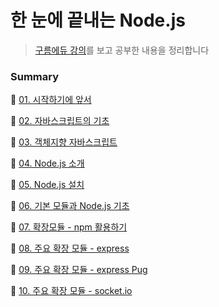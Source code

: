 # 한 눈에 끝내는 Node.js

> [구름에듀 강의](https://edu.goorm.io/lecture/557/한-눈에-끝내는-node-js)를 보고 공부한 내용을 정리합니다    



### Summary

:pushpin: ​[01. 시작하기에 앞서](https://github.com/yujinK/TIL/blob/master/Node.js/%ED%95%9C%20%EB%88%88%EC%97%90%20%EB%81%9D%EB%82%B4%EB%8A%94%20Node.js/summary/01.%20%EC%8B%9C%EC%9E%91%ED%95%98%EA%B8%B0%EC%97%90%20%EC%95%9E%EC%84%9C.md)  

:pushpin: ​[02. 자바스크립트의 기초](https://github.com/yujinK/TIL/blob/master/Node.js/%ED%95%9C%20%EB%88%88%EC%97%90%20%EB%81%9D%EB%82%B4%EB%8A%94%20Node.js/summary/02.%20%EC%9E%90%EB%B0%94%EC%8A%A4%ED%81%AC%EB%A6%BD%ED%8A%B8%EC%9D%98%20%EA%B8%B0%EC%B4%88.md)  

:pushpin: [03. 객체지향 자바스크립트](https://github.com/yujinK/TIL/blob/master/Node.js/%ED%95%9C%20%EB%88%88%EC%97%90%20%EB%81%9D%EB%82%B4%EB%8A%94%20Node.js/summary/03.%20%EA%B0%9D%EC%B2%B4%EC%A7%80%ED%96%A5%20%EC%9E%90%EB%B0%94%EC%8A%A4%ED%81%AC%EB%A6%BD%ED%8A%B8.md)  

:pushpin: [04. Node.js 소개](https://github.com/yujinK/TIL/blob/master/Node.js/%ED%95%9C%20%EB%88%88%EC%97%90%20%EB%81%9D%EB%82%B4%EB%8A%94%20Node.js/summary/04.%20Node.js%20%EC%86%8C%EA%B0%9C.md)  

:pushpin: [05. Node.js 설치](https://github.com/yujinK/TIL/blob/master/Node.js/%ED%95%9C%20%EB%88%88%EC%97%90%20%EB%81%9D%EB%82%B4%EB%8A%94%20Node.js/summary/05.%20Node.js%20%EC%84%A4%EC%B9%98.md)  

:pushpin: [06. 기본 모듈과 Node.js 기초](https://github.com/yujinK/TIL/blob/master/Node.js/%ED%95%9C%20%EB%88%88%EC%97%90%20%EB%81%9D%EB%82%B4%EB%8A%94%20Node.js/summary/06.%20%EA%B8%B0%EB%B3%B8%20%EB%AA%A8%EB%93%88%EA%B3%BC%20Node.js%20%EA%B8%B0%EC%B4%88.md)  

:pushpin: [07. 확장모듈 - npm 활용하기](https://github.com/yujinK/TIL/blob/master/Node.js/%ED%95%9C%20%EB%88%88%EC%97%90%20%EB%81%9D%EB%82%B4%EB%8A%94%20Node.js/summary/07.%20%ED%99%95%EC%9E%A5%EB%AA%A8%EB%93%88%20-%20npm%20%ED%99%9C%EC%9A%A9%ED%95%98%EA%B8%B0.md)  

:pushpin: [08. 주요 확장 모듈 - express](https://github.com/yujinK/TIL/blob/master/Node.js/%ED%95%9C%20%EB%88%88%EC%97%90%20%EB%81%9D%EB%82%B4%EB%8A%94%20Node.js/summary/08.%20%EC%A3%BC%EC%9A%94%20%ED%99%95%EC%9E%A5%20%EB%AA%A8%EB%93%88%20-%20express.md)  

:pushpin: [09. 주요 확장 모듈 - express Pug](https://github.com/yujinK/TIL/blob/master/Node.js/%ED%95%9C%20%EB%88%88%EC%97%90%20%EB%81%9D%EB%82%B4%EB%8A%94%20Node.js/summary/09.%20%EC%A3%BC%EC%9A%94%20%ED%99%95%EC%9E%A5%20%EB%AA%A8%EB%93%88%20-%20express%20Pug.md)  

:pushpin: [10. 주요 확장 모듈 - socket.io](https://github.com/yujinK/TIL/blob/master/Node.js/%ED%95%9C%20%EB%88%88%EC%97%90%20%EB%81%9D%EB%82%B4%EB%8A%94%20Node.js/summary/10.%20%EC%A3%BC%EC%9A%94%20%ED%99%95%EC%9E%A5%20%EB%AA%A8%EB%93%88%20-%20socket.io.md)  
